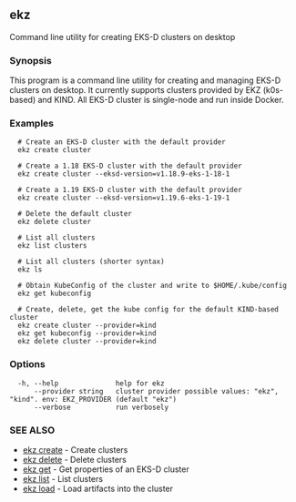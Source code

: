 ## ekz

Command line utility for creating EKS-D clusters on desktop

### Synopsis

This program is a command line utility for creating and managing EKS-D clusters on desktop.
It currently supports clusters provided by EKZ (k0s-based) and KIND.
All EKS-D cluster is single-node and run inside Docker.

### Examples

```
  # Create an EKS-D cluster with the default provider
  ekz create cluster

  # Create a 1.18 EKS-D cluster with the default provider
  ekz create cluster --eksd-version=v1.18.9-eks-1-18-1

  # Create a 1.19 EKS-D cluster with the default provider
  ekz create cluster --eksd-version=v1.19.6-eks-1-19-1

  # Delete the default cluster
  ekz delete cluster

  # List all clusters
  ekz list clusters

  # List all clusters (shorter syntax)
  ekz ls

  # Obtain KubeConfig of the cluster and write to $HOME/.kube/config
  ekz get kubeconfig

  # Create, delete, get the kube config for the default KIND-based cluster
  ekz create cluster --provider=kind
  ekz get kubeconfig --provider=kind
  ekz delete cluster --provider=kind

```

### Options

```
  -h, --help              help for ekz
      --provider string   cluster provider possible values: "ekz", "kind". env: EKZ_PROVIDER (default "ekz")
      --verbose           run verbosely
```

### SEE ALSO

* [ekz create](ekz_create.md)	 - Create clusters
* [ekz delete](ekz_delete.md)	 - Delete clusters
* [ekz get](ekz_get.md)	 - Get properties of an EKS-D cluster
* [ekz list](ekz_list.md)	 - List clusters
* [ekz load](ekz_load.md)	 - Load artifacts into the cluster


